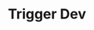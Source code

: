 ---
created: '2025-09-16T15:05:15.655620'
modified: '2025-09-17T15:35:16.621802'
ship_factor: 5
subtype: trigger-dev
tags: []
title: Trigger Dev
type: general
version: 1
---